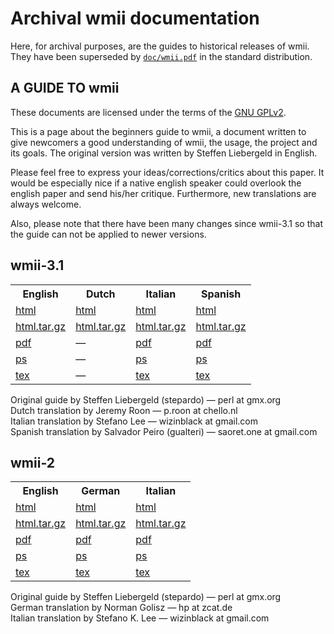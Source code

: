 Archival wmii documentation
=============================

Here, for archival purposes, are the guides to historical releases of wmii.
They have been superseded by [`doc/wmii.pdf`][1] in the standard distribution.

A GUIDE TO wmii
---------------

These documents are licensed under the terms of the [GNU GPLv2][2].

This is a page about the beginners guide to wmii, a document written to give newcomers a good understanding of wmii, the usage, the project and its goals. The original version was written by Steffen Liebergeld in English.

Please feel free to express your ideas/corrections/critics about this paper. It would be especially nice if a native english speaker could overlook the english paper and send his/her critique. Furthermore, new translations are always welcome.

Also, please note that there have been many changes since wmii-3.1 so that the guide can not be applied to newer versions.

## wmii-3.1
<table cellpadding="5mm">
	<tr>
		<th>English</th><th>Dutch</th><th>Italian</th><th>Spanish</th>
	</tr>
	<tr>
	<td><a href="http://code.suckless.org/contrib/guide/wmii-3/guide-en/guide_en">html</a></td>
	<td><a href="http://code.suckless.org/contrib/guide/wmii-3/guide-nl/guide_nl">html</a></td>
	<td><a href="http://code.suckless.org/contrib/guide/wmii-3/guide-it/guide_it">html</a></td>
	<td><a href="http://code.suckless.org/contrib/guide/wmii-3/guide-es/guide_es">html</a></td>
	</tr>
	<tr>
	<td><a href="http://code.suckless.org/contrib/guide/wmii-3/guide-en/guide_en_html.tar.gz">html.tar.gz</a></td>
	<td><a href="http://code.suckless.org/contrib/guide/wmii-3/guide-nl/guide_nl_html.tar.gz">html.tar.gz</a></td>
	<td><a href="http://code.suckless.org/contrib/guide/wmii-3/guide-it/guide_it_html.tar.gz">html.tar.gz</a></td>
	<td><a href="http://code.suckless.org/contrib/guide/wmii-3/guide-es/guide_es_html.tar.gz">html.tar.gz</a></td>
	</tr>
	<tr>
	<td><a href="http://code.suckless.org/contrib/guide/wmii-3/guide-en/guide_en.pdf">pdf</a></td>
	<td>—</td>
	<td><a href="http://code.suckless.org/contrib/guide/wmii-3/guide-it/guide_it.pdf">pdf</a></td>
	<td><a href="http://code.suckless.org/contrib/guide/wmii-3/guide-es/guide_es.pdf">pdf</a></td>
	</tr>
	<tr>
	<td><a href="http://code.suckless.org/contrib/guide/wmii-3/guide-en/guide_en.ps">ps</a></td>
	<td>—</td>
	<td><a href="http://code.suckless.org/contrib/guide/wmii-3/guide-it/guide_it.ps">ps</a></td>
	<td><a href="http://code.suckless.org/contrib/guide/wmii-3/guide-es/guide_es.ps">ps</a></td>
	</tr>
	<tr>
	<td><a href="http://code.suckless.org/contrib/guide/wmii-3/guide-en/guide_en.tex">tex</a></td>
	<td>—</td>
	<td><a href="http://code.suckless.org/contrib/guide/wmii-3/guide-it/guide_it.tex">tex</a></td>
	<td><a href="http://code.suckless.org/contrib/guide/wmii-3/guide-es/guide_es.tex">tex</a></td>
	</tr>
</table>

Original guide by Steffen Liebergeld (stepardo) — perl at gmx.org  
Dutch translation by Jeremy Roon — p.roon at chello.nl  
Italian translation by Stefano Lee — wizinblack at gmail.com  
Spanish translation by Salvador Peiro (gualteri) — saoret.one at gmail.com

## wmii-2
<table cellpadding="5mm">
	<tr>
		<th>English</th><th>German</th><th>Italian</th>
	</tr>
	<tr>
	<td><a href="http://code.suckless.org/contrib/guide/wmii-2/guide-en/beginnersguide-en">html</a></td>
	<td><a href="http://code.suckless.org/contrib/guide/wmii-2/guide-de/guide-de">html</a></td>
	<td><a href="http://code.suckless.org/contrib/guide/wmii-2/guide-it/guide-it">html</a></td>
	</tr>
	<tr>
	<td><a href="http://code.suckless.org/contrib/guide/wmii-2/guide-en.tar.gz">html.tar.gz</a></td>
	<td><a href="http://code.suckless.org/contrib/guide/wmii-2/guide-de.tar.gz">html.tar.gz</a></td>
	<td><a href="http://code.suckless.org/contrib/guide/wmii-2/guide-it.tar.gz">html.tar.gz</a></td>
	</tr>
	<tr>
	<td><a href="http://code.suckless.org/contrib/guide/wmii-2/guide-en/beginnersguide.pdf">pdf</a></td>
	<td><a href="http://code.suckless.org/contrib/guide/wmii-2/guide-de/guide-de.pdf">pdf</a></td>
	<td><a href="http://code.suckless.org/contrib/guide/wmii-2/guide-it/guide-it.pdf">pdf</a></td>
	</tr>
	<tr>
	<td><a href="http://code.suckless.org/contrib/guide/wmii-2/guide-en/beginnersguide.ps">ps</a></td>
	<td><a href="http://code.suckless.org/contrib/guide/wmii-2/guide-de/guide-de.ps">ps</a></td>
	<td><a href="http://code.suckless.org/contrib/guide/wmii-2/guide-it/guide-it.ps">ps</a></td>
	</tr>
	<tr>
	<td><a href="http://code.suckless.org/contrib/guide/wmii-2/guide-en/beginnersguide.tex">tex</a></td>
	<td><a href="http://code.suckless.org/contrib/guide/wmii-2/guide-de/guide-de.tex">tex</a></td>
	<td><a href="http://code.suckless.org/contrib/guide/wmii-2/guide-it/guide-it.tex">tex</a></td>
	</tr>
</table>

Original guide by Steffen Liebergeld (stepardo) — perl at gmx.org  
German translation by Norman Golisz — hp at zcat.de  
Italian translation by Stefano K. Lee — wizinblack at gmail.com

[1]: http://code.google.com/p/wmii/source/browse/doc/wmii.pdf
[2]: http://www.gnu.org/licenses/gpl-2.0.html

